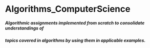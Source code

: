 # Algorithms_ComputerScience

##### Algorithmic assignments implemented from scratch to consolidate understandings of 
##### topics covered in algorithms by using them in applicable examples. 
